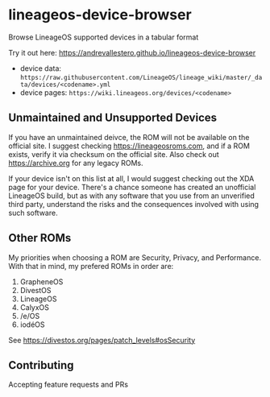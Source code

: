 # lineageos-device-browser
Browse LineageOS supported devices in a tabular format

Try it out here: https://andrevallestero.github.io/lineageos-device-browser

- device data: `https://raw.githubusercontent.com/LineageOS/lineage_wiki/master/_data/devices/<codename>.yml`
- device pages: `https://wiki.lineageos.org/devices/<codename>`

## Unmaintained and Unsupported Devices

If you have an unmaintained deivce, the ROM will not be available on the official site. I suggest checking https://lineageosroms.com, and if a ROM exists, verify it via checksum on the official site. Also check out https://archive.org for any legacy ROMs.

If your device isn't on this list at all, I would suggest checking out the XDA page for your device. There's a chance someone has created an unofficial LineageOS build, but as with any software that you use from an unverified third party, understand the risks and the consequences involved with using such software.

## Other ROMs

My priorities when choosing a ROM are Security, Privacy, and Performance. With that in mind, my prefered ROMs in order are:

1. GrapheneOS
1. DivestOS
1. LineageOS
1. CalyxOS
1. /e/OS
1. iodéOS

See https://divestos.org/pages/patch_levels#osSecurity

## Contributing

Accepting feature requests and PRs
 
